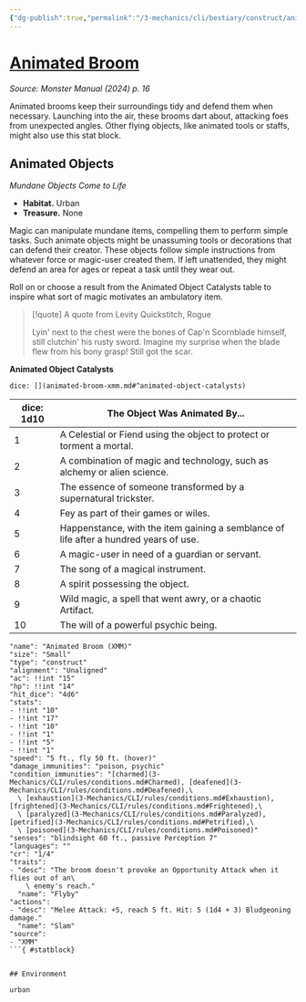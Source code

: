 ```yaml
---
{"dg-publish":true,"permalink":"/3-mechanics/cli/bestiary/construct/animated-broom-xmm/","tags":["ttrpg-cli/compendium/src/5e/xmm","ttrpg-cli/monster/cr/1-4","ttrpg-cli/monster/environment/urban","ttrpg-cli/monster/size/small","ttrpg-cli/monster/type/construct"],"created":"2025-02-22T12:02:28.236-05:00","updated":"2025-02-26T17:46:11.699-05:00"}
---
```


# [Animated Broom](3-Mechanics/CLI/bestiary/construct/animated-broom-xmm.md)
*Source: Monster Manual (2024) p. 16*  

Animated brooms keep their surroundings tidy and defend them when necessary. Launching into the air, these brooms dart about, attacking foes from unexpected angles. Other flying objects, like animated tools or staffs, might also use this stat block.

## Animated Objects

*Mundane Objects Come to Life*

- **Habitat.** Urban  
- **Treasure.** None  

Magic can manipulate mundane items, compelling them to perform simple tasks. Such animate objects might be unassuming tools or decorations that can defend their creator. These objects follow simple instructions from whatever force or magic-user created them. If left unattended, they might defend an area for ages or repeat a task until they wear out.

Roll on or choose a result from the Animated Object Catalysts table to inspire what sort of magic motivates an ambulatory item.

> [!quote] A quote from Levity Quickstitch, Rogue  
> 
> Lyin' next to the chest were the bones of Cap'n Scornblade himself, still clutchin' his rusty sword. Imagine my surprise when the blade flew from his bony grasp! Still got the scar.

**Animated Object Catalysts**

`dice: [](animated-broom-xmm.md#^animated-object-catalysts)`

| dice: 1d10 | The Object Was Animated By... |
|------------|-------------------------------|
| 1 | A Celestial or Fiend using the object to protect or torment a mortal. |
| 2 | A combination of magic and technology, such as alchemy or alien science. |
| 3 | The essence of someone transformed by a supernatural trickster. |
| 4 | Fey as part of their games or wiles. |
| 5 | Happenstance, with the item gaining a semblance of life after a hundred years of use. |
| 6 | A magic-user in need of a guardian or servant. |
| 7 | The song of a magical instrument. |
| 8 | A spirit possessing the object. |
| 9 | Wild magic, a spell that went awry, or a chaotic Artifact. |
| 10 | The will of a powerful psychic being. |{ #animated-object-catalysts}


```statblock
"name": "Animated Broom (XMM)"
"size": "Small"
"type": "construct"
"alignment": "Unaligned"
"ac": !!int "15"
"hp": !!int "14"
"hit_dice": "4d6"
"stats":
- !!int "10"
- !!int "17"
- !!int "10"
- !!int "1"
- !!int "5"
- !!int "1"
"speed": "5 ft., fly 50 ft. (hover)"
"damage_immunities": "poison, psychic"
"condition_immunities": "[charmed](3-Mechanics/CLI/rules/conditions.md#Charmed), [deafened](3-Mechanics/CLI/rules/conditions.md#Deafened),\
  \ [exhaustion](3-Mechanics/CLI/rules/conditions.md#Exhaustion), [frightened](3-Mechanics/CLI/rules/conditions.md#Frightened),\
  \ [paralyzed](3-Mechanics/CLI/rules/conditions.md#Paralyzed), [petrified](3-Mechanics/CLI/rules/conditions.md#Petrified),\
  \ [poisoned](3-Mechanics/CLI/rules/conditions.md#Poisoned)"
"senses": "blindsight 60 ft., passive Perception 7"
"languages": ""
"cr": "1/4"
"traits":
- "desc": "The broom doesn't provoke an Opportunity Attack when it flies out of an\
    \ enemy's reach."
  "name": "Flyby"
"actions":
- "desc": "Melee Attack: +5, reach 5 ft. Hit: 5 (1d4 + 3) Bludgeoning damage."
  "name": "Slam"
"source":
- "XMM"
```{ #statblock}


## Environment

urban